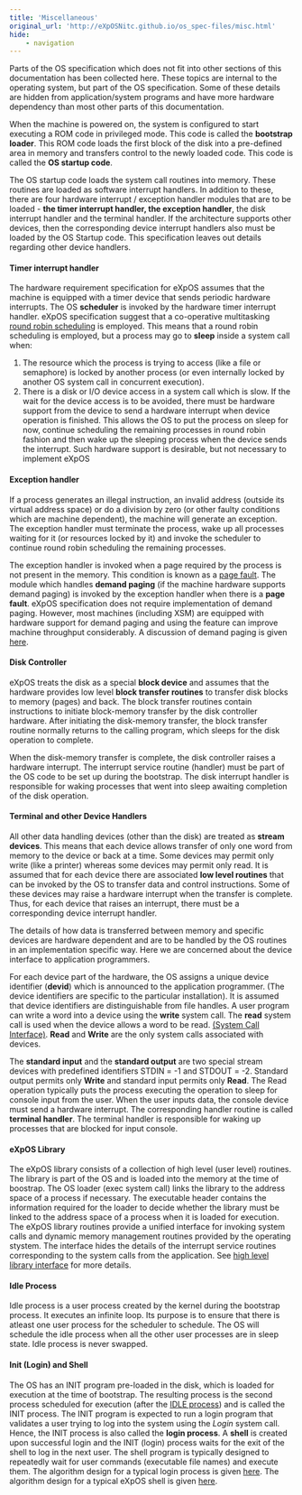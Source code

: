 ```yaml
---
title: 'Miscellaneous'
original_url: 'http://eXpOSNitc.github.io/os_spec-files/misc.html'
hide: 
    - navigation
---
```


Parts of the OS specification which does not fit into other sections of this documentation has been collected here. These topics are internal to the operating system, but part of the OS specification. Some of these details are hidden from application/system programs and have more hardware dependency than most other parts of this documentation.

When the machine is powered on, the system is configured to start executing a ROM code in privileged mode. This code is called the **bootstrap loader**. This ROM code loads the first block of the disk into a pre-defined area in memory and transfers control to the newly loaded code. This code is called the **OS startup code**.

The OS startup code loads the system call routines into memory. These routines are loaded as software interrupt handlers. In addition to these, there are four hardware interrupt / exception handler modules that are to be loaded - **the timer interrupt handler, the exception handler**, the disk interrupt handler and the terminal handler. If the architecture supports other devices, then the corresponding device interrupt handlers also must be loaded by the OS Startup code. This specification leaves out details regarding other device handlers.

#### Timer interrupt handler

The hardware requirement specification for eXpOS assumes that the machine is equipped with a timer device that sends periodic hardware interrupts. The OS **scheduler** is invoked by the hardware timer interrupt handler. eXpOS specification suggest that a co-operative multitasking [round robin scheduling](https://en.wikipedia.org/wiki/Round-robin_scheduling) is employed. This means that a round robin scheduling is employed, but a process may go to **sleep** inside a system call when:


1. The resource which the process is trying to access (like a file or semaphore) is locked by another process (or even internally locked by another OS system call in concurrent execution).
2. There is a disk or I/O device access in a system call which is slow. If the wait for the device access is to be avoided, there must be hardware support from the device to send a hardware interrupt when device operation is finished. This allows the OS to put the process on sleep for now, continue scheduling the remaining processes in round robin fashion and then wake up the sleeping process when the device sends the interrupt. Such hardware support is desirable, but not necessary to implement eXpOS


#### Exception handler

If a process generates an illegal instruction, an invalid address (outside its virtual address space) or do a division by zero (or other faulty conditions which are machine dependent), the machine will generate an exception. The exception handler must terminate the process, wake up all processes waiting for it (or resources locked by it) and invoke the scheduler to continue round robin scheduling the remaining processes.


The exception handler is invoked when a page required by the process is not present in the memory. This condition is known as a [page fault](https://en.wikipedia.org/wiki/Page_fault). The module which handles **demand paging** (if the machine hardware supports demand paging) is invoked by the exception handler when there is a **page fault**. eXpOS specification does not require implementation of demand paging. However, most machines (including XSM) are equipped with hardware support for demand paging and using the feature can improve machine throughput considerably. A discussion of demand paging is given [here](https://en.wikipedia.org/wiki/Demand_paging).


#### Disk Controller

eXpOS treats the disk as a special **block device** and assumes that the hardware provides low level **block transfer routines** to transfer disk blocks to memory (pages) and back. The block transfer routines contain instructions to initiate block-memory transfer by the disk controller hardware. After initiating the disk-memory transfer, the block transfer routine normally returns to the calling program, which sleeps for the disk operation to complete. 


When the disk-memory transfer is complete, the disk controller raises a hardware interrupt. The interrupt service routine (handler) must be part of the OS code to be set up during the bootstrap. The disk interrupt handler is responsible for waking processes that went into sleep awaiting completion of the disk operation. 


#### Terminal and other Device Handlers

All other data handling devices (other than the disk) are treated as **stream devices**. This means that each device allows transfer of only one word from memory to the device or back at a time. Some devices may permit only write (like a printer) whereas some devices may permit only read. It is assumed that for each device there are associated **low level routines** that can be invoked by the OS to transfer data and control instructions. Some of these devices may raise a hardware interrupt when the transfer is complete. Thus, for each device that raises an interrupt, there must be a corresponding device interrupt handler. 


The details of how data is transferred between memory and specific devices are hardware dependent and are to be handled by the OS routines in an implementation specific way. Here we are concerned about the device interface to application programmers. 


For each device part of the hardware, the OS assigns a unique device identifier (**devid**) which is announced to the application programmer. (The device identifiers are specific to the particular installation). It is assumed that device identifiers are distinguishable from file handles. A user program can write a word into a device using the **write** system call. The **read** system call is used when the device allows a word to be read. [(System Call Interface)](systemcallinterface.md). **Read** and **Write** are the only system calls associated with devices. 


 
 The **standard input** and the **standard output** are two special stream devices with predefined identifiers STDIN = -1 and STDOUT = -2. Standard output permits only **Write** and standard input permits only **Read**. The Read operation typically puts the process executing the operation to sleep for console input from the user. When the user inputs data, the console device must send a hardware interrupt. The corresponding handler routine is called **terminal handler**. The terminal handler is responsible for waking up processes that are blocked for input console. 


#### eXpOS Library

The eXpOS library consists of a collection of high level (user level) routines. The library is part of the OS and is loaded into the memory at the time of boostrap. The OS loader (exec system call) links the library to the address space of a process if necessary. The executable header contains the information required for the loader to decide whether the library must be linked to the address space of a process when it is loaded for execution. The eXpOS library routines provide a unified interface for invoking system calls and dynamic memory management routines provided by the operating stystem. The interface hides the details of the interrupt service routines corresponding to the system calls from the application. See [high level library interface](dynamicmemoryroutines.md) for more details.


#### Idle Process

Idle process is a user process created by the kernel during the bootstrap process. It executes an infinite loop. Its purpose is to ensure that there is atleast one user process for the scheduler to schedule. The OS will schedule the idle process when all the other user processes are in sleep state. Idle process is never swapped.



#### Init (Login) and Shell

The OS has an INIT program pre-loaded in the disk, which is loaded for execution at the time of bootstrap. The resulting process is the second process scheduled for execution (after the [IDLE process](../os-design/misc.md#idle-process)) and is called the INIT process. The INIT program is expected to run a login program that validates a user trying to log into the system using the *Login* system call. Hence, the INIT process is also called the **login process**. A **shell** is created upon successful login and the INIT (login) process waits for the exit of the shell to log in the next user. The shell program is typically designed to repeatedly wait for user commands (executable file names) and execute them. The algorithm design for a typical login process is given [here](../os-design/misc.md#initlogin-process). The algorithm design for a typical eXpOS shell is given [here](../os-design/misc.md#shell-process-process).